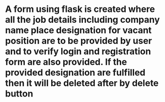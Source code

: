 # A form using flask is created where all the job details including company name place designation for vacant position are to be provided by user and to verify login and registration form are also provided. If the provided designation are fulfilled then it will be deleted after by delete button
